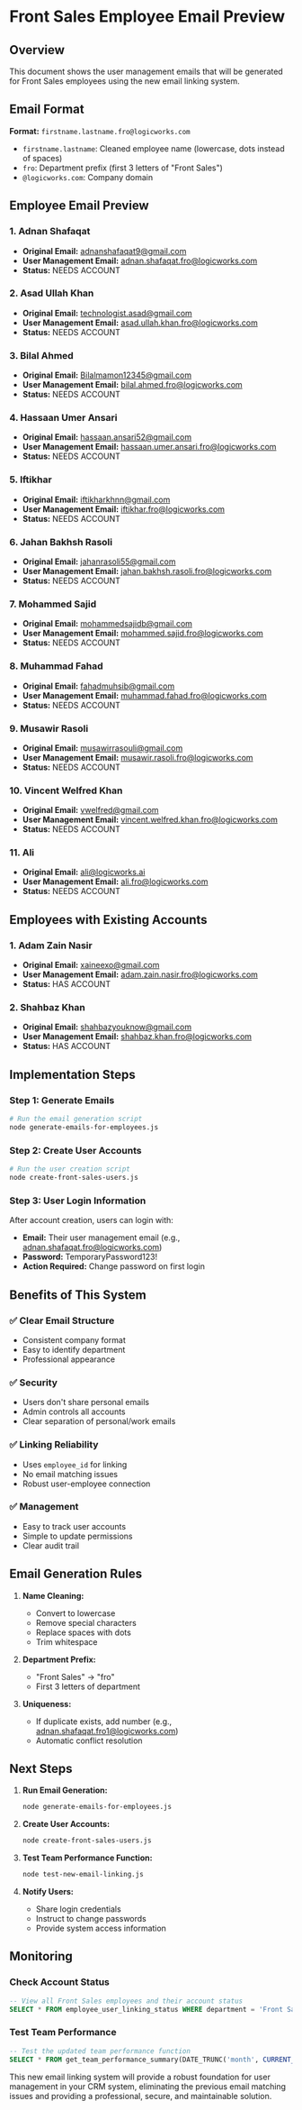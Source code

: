 # Front Sales Employee Email Preview

## Overview
This document shows the user management emails that will be generated for Front Sales employees using the new email linking system.

## Email Format
**Format:** `firstname.lastname.fro@logicworks.com`
- `firstname.lastname`: Cleaned employee name (lowercase, dots instead of spaces)
- `fro`: Department prefix (first 3 letters of "Front Sales")
- `@logicworks.com`: Company domain

## Employee Email Preview

### 1. Adnan Shafaqat
- **Original Email:** adnanshafaqat9@gmail.com
- **User Management Email:** adnan.shafaqat.fro@logicworks.com
- **Status:** NEEDS ACCOUNT

### 2. Asad Ullah Khan
- **Original Email:** technologist.asad@gmail.com
- **User Management Email:** asad.ullah.khan.fro@logicworks.com
- **Status:** NEEDS ACCOUNT

### 3. Bilal Ahmed
- **Original Email:** Bilalmamon12345@gmail.com
- **User Management Email:** bilal.ahmed.fro@logicworks.com
- **Status:** NEEDS ACCOUNT

### 4. Hassaan Umer Ansari
- **Original Email:** hassaan.ansari52@gmail.com
- **User Management Email:** hassaan.umer.ansari.fro@logicworks.com
- **Status:** NEEDS ACCOUNT

### 5. Iftikhar
- **Original Email:** iftikharkhnn@gmail.com
- **User Management Email:** iftikhar.fro@logicworks.com
- **Status:** NEEDS ACCOUNT

### 6. Jahan Bakhsh Rasoli
- **Original Email:** jahanrasoli55@gmail.com
- **User Management Email:** jahan.bakhsh.rasoli.fro@logicworks.com
- **Status:** NEEDS ACCOUNT

### 7. Mohammed Sajid
- **Original Email:** mohammedsajidb@gmail.com
- **User Management Email:** mohammed.sajid.fro@logicworks.com
- **Status:** NEEDS ACCOUNT

### 8. Muhammad Fahad
- **Original Email:** fahadmuhsib@gmail.com
- **User Management Email:** muhammad.fahad.fro@logicworks.com
- **Status:** NEEDS ACCOUNT

### 9. Musawir Rasoli
- **Original Email:** musawirrasouli@gmail.com
- **User Management Email:** musawir.rasoli.fro@logicworks.com
- **Status:** NEEDS ACCOUNT

### 10. Vincent Welfred Khan
- **Original Email:** vwelfred@gmail.com
- **User Management Email:** vincent.welfred.khan.fro@logicworks.com
- **Status:** NEEDS ACCOUNT

### 11. Ali
- **Original Email:** ali@logicworks.ai
- **User Management Email:** ali.fro@logicworks.com
- **Status:** NEEDS ACCOUNT

## Employees with Existing Accounts

### 1. Adam Zain Nasir
- **Original Email:** xaineexo@gmail.com
- **User Management Email:** adam.zain.nasir.fro@logicworks.com
- **Status:** HAS ACCOUNT

### 2. Shahbaz Khan
- **Original Email:** shahbazyouknow@gmail.com
- **User Management Email:** shahbaz.khan.fro@logicworks.com
- **Status:** HAS ACCOUNT

## Implementation Steps

### Step 1: Generate Emails
```bash
# Run the email generation script
node generate-emails-for-employees.js
```

### Step 2: Create User Accounts
```bash
# Run the user creation script
node create-front-sales-users.js
```

### Step 3: User Login Information
After account creation, users can login with:
- **Email:** Their user management email (e.g., adnan.shafaqat.fro@logicworks.com)
- **Password:** TemporaryPassword123!
- **Action Required:** Change password on first login

## Benefits of This System

### ✅ **Clear Email Structure**
- Consistent company format
- Easy to identify department
- Professional appearance

### ✅ **Security**
- Users don't share personal emails
- Admin controls all accounts
- Clear separation of personal/work emails

### ✅ **Linking Reliability**
- Uses `employee_id` for linking
- No email matching issues
- Robust user-employee connection

### ✅ **Management**
- Easy to track user accounts
- Simple to update permissions
- Clear audit trail

## Email Generation Rules

1. **Name Cleaning:**
   - Convert to lowercase
   - Remove special characters
   - Replace spaces with dots
   - Trim whitespace

2. **Department Prefix:**
   - "Front Sales" → "fro"
   - First 3 letters of department

3. **Uniqueness:**
   - If duplicate exists, add number (e.g., adnan.shafaqat.fro1@logicworks.com)
   - Automatic conflict resolution

## Next Steps

1. **Run Email Generation:**
   ```bash
   node generate-emails-for-employees.js
   ```

2. **Create User Accounts:**
   ```bash
   node create-front-sales-users.js
   ```

3. **Test Team Performance Function:**
   ```bash
   node test-new-email-linking.js
   ```

4. **Notify Users:**
   - Share login credentials
   - Instruct to change passwords
   - Provide system access information

## Monitoring

### Check Account Status
```sql
-- View all Front Sales employees and their account status
SELECT * FROM employee_user_linking_status WHERE department = 'Front Sales';
```

### Test Team Performance
```sql
-- Test the updated team performance function
SELECT * FROM get_team_performance_summary(DATE_TRUNC('month', CURRENT_DATE)::DATE);
```

This new email linking system will provide a robust foundation for user management in your CRM system, eliminating the previous email matching issues and providing a professional, secure, and maintainable solution. 